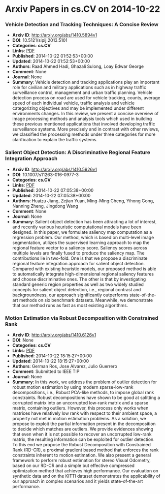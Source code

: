 # Arxiv Papers in cs.CV on 2014-10-22
### Vehicle Detection and Tracking Techniques: A Concise Review
- **Arxiv ID**: http://arxiv.org/abs/1410.5894v1
- **DOI**: 10.5121/sipij.2013.5101
- **Categories**: **cs.CV**
- **Links**: [PDF](http://arxiv.org/pdf/1410.5894v1)
- **Published**: 2014-10-22 01:52:53+00:00
- **Updated**: 2014-10-22 01:52:53+00:00
- **Authors**: Raad Ahmed Hadi, Ghazali Sulong, Loay Edwar George
- **Comment**: None
- **Journal**: None
- **Summary**: Vehicle detection and tracking applications play an important role for civilian and military applications such as in highway traffic surveillance control, management and urban traffic planning. Vehicle detection process on road are used for vehicle tracking, counts, average speed of each individual vehicle, traffic analysis and vehicle categorizing objectives and may be implemented under different environments changes. In this review, we present a concise overview of image processing methods and analysis tools which used in building these previous mentioned applications that involved developing traffic surveillance systems. More precisely and in contrast with other reviews, we classified the processing methods under three categories for more clarification to explain the traffic systems.



### Salient Object Detection: A Discriminative Regional Feature Integration Approach
- **Arxiv ID**: http://arxiv.org/abs/1410.5926v1
- **DOI**: 10.1007/s11263-016-0977-3
- **Categories**: **cs.CV**
- **Links**: [PDF](http://arxiv.org/pdf/1410.5926v1)
- **Published**: 2014-10-22 07:05:38+00:00
- **Updated**: 2014-10-22 07:05:38+00:00
- **Authors**: Huaizu Jiang, Zejian Yuan, Ming-Ming Cheng, Yihong Gong, Nanning Zheng, Jingdong Wang
- **Comment**: None
- **Journal**: None
- **Summary**: Salient object detection has been attracting a lot of interest, and recently various heuristic computational models have been designed. In this paper, we formulate saliency map computation as a regression problem. Our method, which is based on multi-level image segmentation, utilizes the supervised learning approach to map the regional feature vector to a saliency score. Saliency scores across multiple levels are finally fused to produce the saliency map. The contributions lie in two-fold. One is that we propose a discriminate regional feature integration approach for salient object detection. Compared with existing heuristic models, our proposed method is able to automatically integrate high-dimensional regional saliency features and choose discriminative ones. The other is that by investigating standard generic region properties as well as two widely studied concepts for salient object detection, i.e., regional contrast and backgroundness, our approach significantly outperforms state-of-the-art methods on six benchmark datasets. Meanwhile, we demonstrate that our method runs as fast as most existing algorithms.



### Motion Estimation via Robust Decomposition with Constrained Rank
- **Arxiv ID**: http://arxiv.org/abs/1410.6126v1
- **DOI**: None
- **Categories**: **cs.CV**
- **Links**: [PDF](http://arxiv.org/pdf/1410.6126v1)
- **Published**: 2014-10-22 18:15:27+00:00
- **Updated**: 2014-10-22 18:15:27+00:00
- **Authors**: German Ros, Jose Alvarez, Julio Guerrero
- **Comment**: Submitted to IEEE TIP
- **Journal**: None
- **Summary**: In this work, we address the problem of outlier detection for robust motion estimation by using modern sparse-low-rank decompositions, i.e., Robust PCA-like methods, to impose global rank constraints. Robust decompositions have shown to be good at splitting a corrupted matrix into an uncorrupted low-rank matrix and a sparse matrix, containing outliers. However, this process only works when matrices have relatively low rank with respect to their ambient space, a property not met in motion estimation problems. As a solution, we propose to exploit the partial information present in the decomposition to decide which matches are outliers. We provide evidences showing that even when it is not possible to recover an uncorrupted low-rank matrix, the resulting information can be exploited for outlier detection. To this end we propose the Robust Decomposition with Constrained Rank (RD-CR), a proximal gradient based method that enforces the rank constraints inherent to motion estimation. We also present a general framework to perform robust estimation for stereo Visual Odometry, based on our RD-CR and a simple but effective compressed optimization method that achieves high performance. Our evaluation on synthetic data and on the KITTI dataset demonstrates the applicability of our approach in complex scenarios and it yields state-of-the-art performance.



